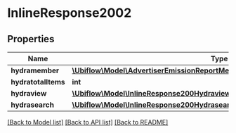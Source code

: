 # InlineResponse2002

## Properties
Name | Type | Description | Notes
------------ | ------------- | ------------- | -------------
**hydramember** | [**\Ubiflow\Model\AdvertiserEmissionReportMessageJsonldFeedReportMessageRead[]**](AdvertiserEmissionReportMessageJsonldFeedReportMessageRead.md) |  | 
**hydratotalItems** | **int** |  | [optional] 
**hydraview** | [**\Ubiflow\Model\InlineResponse200Hydraview**](InlineResponse200Hydraview.md) |  | [optional] 
**hydrasearch** | [**\Ubiflow\Model\InlineResponse200Hydrasearch**](InlineResponse200Hydrasearch.md) |  | [optional] 

[[Back to Model list]](../../README.md#documentation-for-models) [[Back to API list]](../../README.md#documentation-for-api-endpoints) [[Back to README]](../../README.md)

